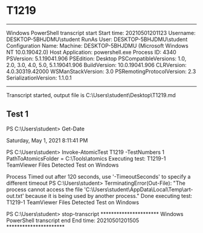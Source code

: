 ﻿# T1219

**********************
Windows PowerShell transcript start
Start time: 20210501201123
Username: DESKTOP-5BHJDMU\student
RunAs User: DESKTOP-5BHJDMU\student
Configuration Name: 
Machine: DESKTOP-5BHJDMU (Microsoft Windows NT 10.0.19042.0)
Host Application: powershell.exe
Process ID: 4340
PSVersion: 5.1.19041.906
PSEdition: Desktop
PSCompatibleVersions: 1.0, 2.0, 3.0, 4.0, 5.0, 5.1.19041.906
BuildVersion: 10.0.19041.906
CLRVersion: 4.0.30319.42000
WSManStackVersion: 3.0
PSRemotingProtocolVersion: 2.3
SerializationVersion: 1.1.0.1
**********************
Transcript started, output file is C:\Users\student\Desktop\T1219.md

## Test 1

PS C:\Users\student> Get-Date

Saturday, May 1, 2021 8:11:41 PM


PS C:\Users\student> Invoke-AtomicTest T1219 -TestNumbers 1
PathToAtomicsFolder = C:\Tools\atomics
Executing test:
T1219-1 TeamViewer Files Detected Test on Windows

Process Timed out after 120 seconds, use '-TimeoutSeconds' to specify a different timeout
PS C:\Users\student> TerminatingError(Out-File): "The process cannot access the file 'C:\Users\student\AppData\Local\Temp\art-out.txt' because it is being used by another process."
Done executing test:
T1219-1 TeamViewer Files Detected Test on Windows

<timeout>
PS C:\Users\student> stop-transcript
**********************
Windows PowerShell transcript end
End time: 20210501201505
**********************